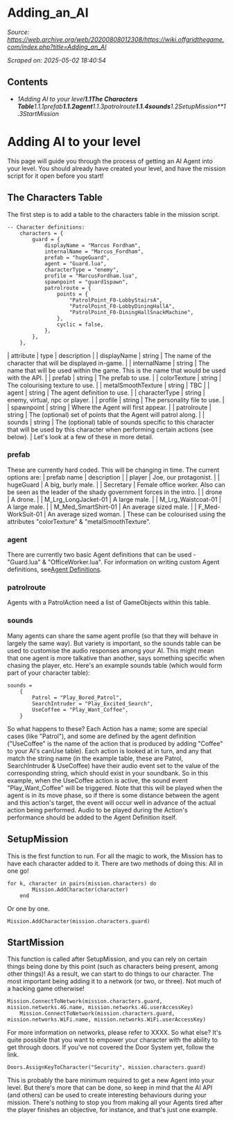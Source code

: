 # Adding_an_AI

*Source: https://web.archive.org/web/20200808012308/https://wiki.offgridthegame.com/index.php?title=Adding_an_AI*

*Scraped on: 2025-05-02 18:40:54*

## Contents
* *1Adding AI to your level**1.1The Characters Table**1.1.1prefab**1.1.2agent**1.1.3patrolroute**1.1.4sounds**1.2SetupMission**1.3StartMission*
# Adding AI to your level
This page will guide you through the process of getting an AI Agent into your level. You should already have created your level, and have the mission script for it open before you start!
## The Characters Table
The first step is to add a table to the characters table in the mission script.
```
-- Character definitions:
	characters = {
		guard = {
			displayName = "Marcus Fordham",
			internalName = "Marcus_Fordham",
			prefab = "hugeGuard",
			agent = "Guard.lua",
			characterType = "enemy",
			profile = "MarcusFordham.lua",
			spawnpoint = "guard1spawn",
			patrolroute = {
				points = {
					"PatrolPoint_F0-LobbyStairsA",
					"PatrolPoint_F0-LobbyDiningHallA",
					"PatrolPoint_F0-DiningHallSnackMachine",
				},
				cyclic = false,
			},
		},
	},
```
| attribute | type | description |
| displayName | string | The name of the character that will be displayed in-game. |
| internalName | string | The name that will be used within the game. This is the name that would be used with the API. |
| prefab | string | The prefab to use. |
| colorTexture | string | The colourising texture to use. |
| metalSmoothTexture | string | TBC |
| agent | string | The agent definition to use. |
| characterType | string | enemy, virtual, npc or player. |
| profile | string | The personality file to use. |
| spawnpoint | string | Where the Agent will first appear. |
| patrolroute | string | The (optional) set of points that the Agent will patrol along. |
| sounds | string | The (optional) table of sounds specific to this character that will be used by this character when performing certain actions (see below). |
Let's look at a few of these in more detail.
### prefab
These are currently hard coded. This will be changing in time. The current options are:
| prefab name | description |
| player | Joe, our protagonist. |
| hugeGuard | A big, burly male. |
| Secretary | Female office worker. Also can be seen as the leader of the shady government forces in the intro. |
| drone | A drone. |
| M_Lrg_LongJacket-01 | A large male. |
| M_Lrg_Waistcoat-01 | A large male. |
| M_Med_SmartShirt-01 | An average sized male. |
| F_Med-WorkSuit-01 | An average sized woman. |
These can be colourised using the attributes "colorTexture" & "metalSmoothTexture".
### agent
There are currently two basic Agent definitions that can be used - "Guard.lua" & "OfficeWorker.lua". For information on writing custom Agent definitions, see[Agent Definitions](Agent_Definitions.md).
### patrolroute
Agents with a PatrolAction need a list of GameObjects within this table.
### sounds
Many agents can share the same agent profile (so that they will behave in largely the same way). But variety is important, so the sounds table can be used to customise the audio responses among your AI. This might mean that one agent is more talkative than another, says something specific when chasing the player, etc.
Here's an example sounds table (which would form part of your character table):
```
sounds =
	{
		Patrol = "Play_Bored_Patrol",
		SearchIntruder = "Play_Excited_Search",
		UseCoffee = "Play_Want_Coffee",
	}
```
So what happens to these? Each Action has a name; some are special cases (like "Patrol"), and some are defined by the agent definition ("UseCoffee" is the name of the action that is produced by adding "Coffee" to your AI's canUse table). Each action is looked at in turn, and any that match the string name (in the example table, these are Patrol, SearchIntruder & UseCoffee) have their audio event set to the value of the corresponding string, which should exist in your soundbank. So in this example, when the UseCoffee action is active, the sound event "Play_Want_Coffee" will be triggered. Note that this will be played when the agent is in its move phase, so if there is some distance between the agent and this action's target, the event will occur well in advance of the actual action being performed. Audio to be played during the Action's performance should be added to the Agent Definition itself.
## SetupMission
This is the first function to run. For all the magic to work, the Mission has to have each character added to it. There are two methods of doing this:
All in one go!
```
for k, character in pairs(mission.characters) do
		Mission.AddCharacter(character)
	end
```
Or one by one.
```
Mission.AddCharacter(mission.characters.guard)
```
## StartMission
This function is called after SetupMission, and you can rely on certain things being done by this point (such as characters being present, among other things)! As a result, we can start to do things to our character. The most important being adding it to a network (or two, or three). Not much of a hacking game otherwise!
```
Mission.ConnectToNetwork(mission.characters.guard, mission.networks.4G.name, mission.networks.4G.userAccessKey)
	Mission.ConnectToNetwork(mission.characters.guard, mission.networks.WiFi.name, mission.networks.WiFi.userAccessKey)
```
For more information on networks, please refer to XXXX.
So what else? It's quite possible that you want to empower your character with the ability to get through doors. If you've not covered the Door System yet, follow the link.
```
Doors.AssignKeyToCharacter("Security", mission.characters.guard)
```
This is probably the bare minimum required to get a new Agent into your level. But there's more that can be done, so keep in mind that the AI API (and others) can be used to create interesting behaviours during your mission. There's nothing to stop you from making all your Agents tired after the player finishes an objective, for instance, and that's just one example.